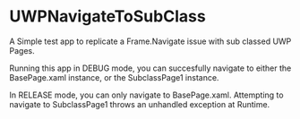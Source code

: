 # UWPNavigateToSubClass

A Simple test app to replicate a Frame.Navigate issue with sub classed UWP Pages.

Running this app in DEBUG mode, you can succesfully navigate to either the BasePage.xaml instance, or the SubclassPage1 instance.

In RELEASE mode, you can only navigate to BasePage.xaml. Attempting to navigate to SubclassPage1 throws an unhandled exception at Runtime.

